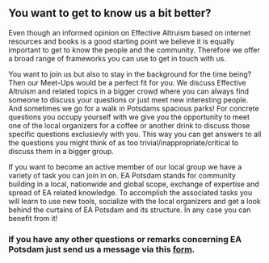 ## You want to get to know us a bit better?

Even though an informed opinion on Effective Altruism based on internet resources and books is a good starting point we believe it is equally important to get to know the people and the community. Therefore we offer a broad range of frameworks you can use to get in touch with us.

You want to join us but also to stay in the background for the time being? Then our Meet-Ups would be a perfect fit for you. We discuss Effective Altruism and related topics in a bigger crowd where you can always find someone to discuss your questions or just meet new interesting people. 
And sometimes we go for a walk in Potsdams spacious parks!
For concrete questions you occupy yourself with we give you the opportunity to meet one of the local organizers for a coffee or another drink to discuss those specific questions exclusievly with you. This way you can get answers to all the questions you might think of as too trivial/inappropriate/critical to discuss them in a bigger group. 


If you want to become an active member of our local group we have a variety of task you can join in on. EA Potsdam stands for community building in a local, nationwide and global scope, exchange of expertise and spread of EA related knowledge. 
To accomplish the associated tasks you will learn to use new tools, socialize with the local organizers and get a look behind the curtains of EA Potsdam and its structure. 
In any case you can benefit from it!

### If you have any other questions or remarks concerning EA Potsdam just send us a message via this [form](https://ekaterinailin.github.io/lean-site-template/de/contact/).  

